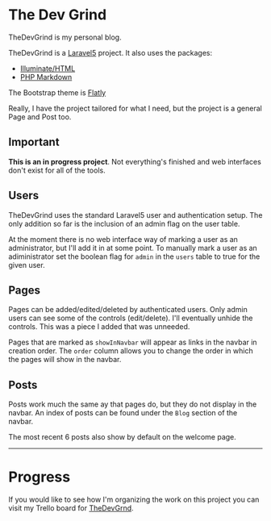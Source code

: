 # The Dev Grind

TheDevGrind is my personal blog. 

TheDevGrind is a [Laravel5](http://laravel.com/) project. It also uses the packages:

- [Illuminate/HTML](https://github.com/illuminate/html/tree/master)
- [PHP Markdown]( https://michelf.ca/projects/php-markdown/ )

The Bootstrap theme is [Flatly](http://bootswatch.com/flatly/)

Really, I have the project tailored for what I need, but the project is a general Page and Post too.

Important
---------
**This is an in progress project**. Not everything's finished and web interfaces don't exist for all of the tools.

Users
-----
TheDevGrind uses the standard Laravel5 user and authentication setup. The only addition so far is the inclusion of an admin flag on the user table.

At the moment there is no web interface way of marking a user as an administrator, but I'll add it in at some point. To manually mark a user as an adiministrator set the boolean flag for `admin` in the `users` table to true for the given user. 

Pages
-----
Pages can be added/edited/deleted by authenticated users. Only admin users can see some of the controls (edit/delete). I'll eventually unhide the controls. This was a piece I added that was unneeded. 

Pages that are marked as `showInNavbar` will appear as links in the navbar in creation order. The `order` column allows you to change the order in which the pages will show in the navbar.


Posts
-----
Posts work much the same ay that pages do, but they do not display in the navbar. An index of posts can be found under the `Blog` section of the navbar.

The most recent 6 posts also show by default on the welcome page. 

---

# Progress

If you would like to see how I'm organizing the work on this project you can visit my Trello board for [TheDevGrnd](https://trello.com/b/WBkK19Ji/the-dev-grind).
